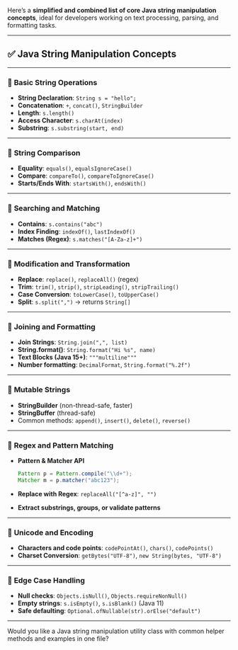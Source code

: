 
Here’s a **simplified and combined list of core Java string manipulation concepts**, ideal for developers working on text processing, parsing, and formatting tasks.

---

## ✅ **Java String Manipulation Concepts**

---

### 🔷 **Basic String Operations**

* **String Declaration**: `String s = "hello";`
* **Concatenation**: `+`, `concat()`, `StringBuilder`
* **Length**: `s.length()`
* **Access Character**: `s.charAt(index)`
* **Substring**: `s.substring(start, end)`

---

### 🔷 **String Comparison**

* **Equality**: `equals()`, `equalsIgnoreCase()`
* **Compare**: `compareTo()`, `compareToIgnoreCase()`
* **Starts/Ends With**: `startsWith()`, `endsWith()`

---

### 🔷 **Searching and Matching**

* **Contains**: `s.contains("abc")`
* **Index Finding**: `indexOf()`, `lastIndexOf()`
* **Matches (Regex)**: `s.matches("[A-Za-z]+")`

---

### 🔷 **Modification and Transformation**

* **Replace**: `replace()`, `replaceAll()` (regex)
* **Trim**: `trim()`, `strip()`, `stripLeading()`, `stripTrailing()`
* **Case Conversion**: `toLowerCase()`, `toUpperCase()`
* **Split**: `s.split(",")` → returns `String[]`

---

### 🔷 **Joining and Formatting**

* **Join Strings**: `String.join(",", list)`
* **String.format()**: `String.format("Hi %s", name)`
* **Text Blocks (Java 15+)**: `"""multiline"""`
* **Number formatting**: `DecimalFormat`, `String.format("%.2f")`

---

### 🔷 **Mutable Strings**

* **StringBuilder** (non-thread-safe, faster)
* **StringBuffer** (thread-safe)
* Common methods: `append()`, `insert()`, `delete()`, `reverse()`

---

### 🔷 **Regex and Pattern Matching**

* **Pattern & Matcher API**

  ```java
  Pattern p = Pattern.compile("\\d+");
  Matcher m = p.matcher("abc123");
  ```
* **Replace with Regex**: `replaceAll("[^a-z]", "")`
* **Extract substrings, groups, or validate patterns**

---

### 🔷 **Unicode and Encoding**

* **Characters and code points**: `codePointAt()`, `chars()`, `codePoints()`
* **Charset Conversion**: `getBytes("UTF-8")`, `new String(bytes, "UTF-8")`

---

### 🔷 **Edge Case Handling**

* **Null checks**: `Objects.isNull()`, `Objects.requireNonNull()`
* **Empty strings**: `s.isEmpty()`, `s.isBlank()` (Java 11)
* **Safe defaulting**: `Optional.ofNullable(str).orElse("default")`

---

Would you like a Java string manipulation utility class with common helper methods and examples in one file?
